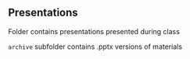 ## Presentations
Folder contains presentations presented during class

`archive` subfolder contains .pptx versions of materials
